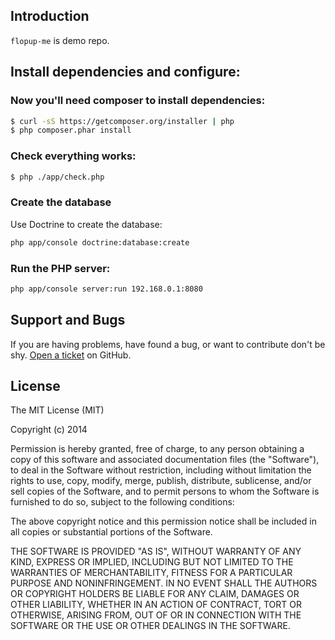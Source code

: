 ## Introduction
`flopup-me` is demo repo.


## Install dependencies and configure:

### Now you'll need composer to install dependencies:
```bash
$ curl -sS https://getcomposer.org/installer | php
$ php composer.phar install
```

### Check everything works:
```bash
$ php ./app/check.php
```

### Create the database
Use Doctrine to create the database:
```bash
php app/console doctrine:database:create
```

### Run the PHP server:
```bash
php app/console server:run 192.168.0.1:8080
```

## Support and Bugs
If you are having problems, have found a bug, or want to contribute don't be shy.
[Open a ticket](https://github.com/LogIN-/flopup-me/issues) on GitHub.

## License
The MIT License (MIT)

Copyright (c) 2014

Permission is hereby granted, free of charge, to any person obtaining a copy
of this software and associated documentation files (the "Software"), to deal
in the Software without restriction, including without limitation the rights
to use, copy, modify, merge, publish, distribute, sublicense, and/or sell
copies of the Software, and to permit persons to whom the Software is
furnished to do so, subject to the following conditions:

The above copyright notice and this permission notice shall be included in
all copies or substantial portions of the Software.

THE SOFTWARE IS PROVIDED "AS IS", WITHOUT WARRANTY OF ANY KIND, EXPRESS OR
IMPLIED, INCLUDING BUT NOT LIMITED TO THE WARRANTIES OF MERCHANTABILITY,
FITNESS FOR A PARTICULAR PURPOSE AND NONINFRINGEMENT. IN NO EVENT SHALL THE
AUTHORS OR COPYRIGHT HOLDERS BE LIABLE FOR ANY CLAIM, DAMAGES OR OTHER
LIABILITY, WHETHER IN AN ACTION OF CONTRACT, TORT OR OTHERWISE, ARISING FROM,
OUT OF OR IN CONNECTION WITH THE SOFTWARE OR THE USE OR OTHER DEALINGS IN
THE SOFTWARE.
